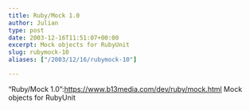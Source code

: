 ```yaml
---
title: Ruby/Mock 1.0
author: Julian
type: post
date: 2003-12-16T11:51:07+00:00
excerpt: Mock objects for RubyUnit
slug: rubymock-10 
aliases: ["/2003/12/16/rubymock-10"]

---
```

&#8220;Ruby/Mock 1.0&#8221;:https://www.b13media.com/dev/ruby/mock.html Mock objects for RubyUnit